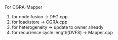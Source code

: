 For CGRA-Mapper

1. for node fusion -> DFG.cpp
2. for load/store -> CGRA.cpp
3. for heterogeneity -> update to owner already
4. for recurrence cycle length(DVFS) -> Mapper.cpp
